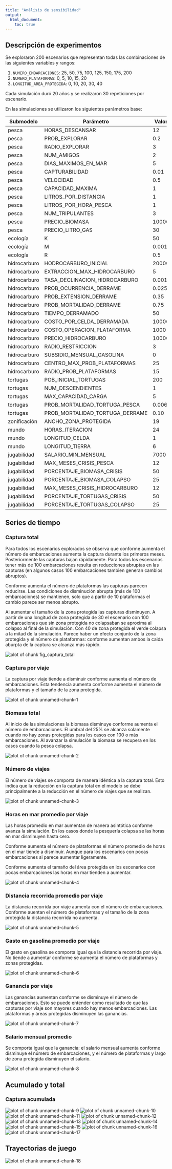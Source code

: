 ```yaml
---
title: "Análisis de sensibilidad"
output:
  html_document:
    toc: true
---
```

## Descripción de experimentos
Se exploraron 200 escenarios que representan todas las combinaciones de
las siguientes variables y rangos:
1. `NUMERO_EMBARCACIONES`: 25, 50, 75, 100, 125, 150, 175, 200
2. `NUMERO_PLATAFORMAS`: 0, 5, 10, 15, 20
3. `LONGITUD_AREA_PROTEGIDA`: 0, 10, 20, 30, 40

Cada simulación duró 20 años y se realizaron 30 repeticiones por escenario.

En las simulaciones se utilizaron los siguientes parámetros base:

| Submodelo | Parámetro | Valor |
|-|-|-|
| pesca | HORAS_DESCANSAR | 12 |
| pesca | PROB_EXPLORAR | 0.2 |
| pesca | RADIO_EXPLORAR | 3 |
| pesca | NUM_AMIGOS | 2 |
| pesca | DIAS_MAXIMOS_EN_MAR | 5 |
| pesca | CAPTURABILIDAD | 0.01 |
| pesca | VELOCIDAD | 0.5 |
| pesca | CAPACIDAD_MAXIMA | 1 |
| pesca | LITROS_POR_DISTANCIA | 1 |
| pesca | LITROS_POR_HORA_PESCA | 1 |
| pesca | NUM_TRIPULANTES | 3 |
| pesca | PRECIO_BIOMASA | 10000 |
| pesca | PRECIO_LITRO_GAS | 30 |
| ecología | K | 50 |
| ecología | M | 0.001 |
| ecología | R | 0.5 |
| hidrocarburo | HODROCARBURO_INICIAL | 20000 |
| hidrocarburo | EXTRACCION_MAX_HIDROCARBURO | 5 |
| hidrocarburo | TASA_DECLINACION_HIDROCARBURO | 0.001 |
| hidrocarburo | PROB_OCURRENCIA_DERRAME | 0.025 |
| hidrocarburo | PROB_EXTENSION_DERRAME | 0.35 |
| hidrocarburo | PROB_MORTALIDAD_DERRAME | 0.75 |
| hidrocarburo | TIEMPO_DERRAMADO | 50 |
| hidrocarburo | COSTO_POR_CELDA_DERRAMADA | 10000 |
| hidrocarburo | COSTO_OPERACION_PLATAFORMA | 1000 |
| hidrocarburo | PRECIO_HIDROCARBURO | 10000 |
| hidrocarburo | RADIO_RESTRICCION | 3 |
| hidrocarburo | SUBSIDIO_MENSUAL_GASOLINA | 0 |
| hidrocarburo | CENTRO_MAX_PROB_PLATAFORMAS | 25 |
| hidrocarburo | RADIO_PROB_PLATAFORMAS | 15 |
| tortugas | POB_INICIAL_TORTUGAS | 200 |
| tortugas | NUM_DESCENDIENTES | 1 |
| tortugas | MAX_CAPACIDAD_CARGA | 5 |
| tortugas | PROB_MORTALIDAD_TORTUGA_PESCA | 0.006 |
| tortugas | PROB_MORTALIDAD_TORTUGA_DERRAME | 0.10 |
| zonificación | ANCHO_ZONA_PROTEGIDA | 19 |
| mundo | HORAS_ITERACION | 24 |
| mundo | LONGITUD_CELDA | 1 |
| mundo | LONGITUD_TIERRA | 6 |
| jugabilidad | SALARIO_MIN_MENSUAL | 7000 |
| jugabilidad | MAX_MESES_CRISIS_PESCA | 12 |
| jugabilidad | PORCENTAJE_BIOMASA_CRISIS | 50 |
| jugabilidad | PORCENTAJE_BIOMASA_COLAPSO | 25 |
| jugabilidad | MAX_MESES_CRISIS_HIDROCARBURO | 12 |
| jugabilidad | PORCENTAJE_TORTUGAS_CRISIS | 50 |
| jugabilidad | PORCENTAJE_TORTUGAS_COLAPSO | 25 |




## Series de tiempo



### Captura total

Para todos los escenarios explorados se observa que conforme aumenta
el número de embarcaciones aumenta la captura durante los primeros meses.
Posteriormente las capturas bajan rápidamente. Para todos los escenarios
tener más de 100 embarcaciones resulta en reducciones abruptas en las
capturas (en algunos casos 100 embarcaciones tambien generan cambios
abruptos).

Conforme aumenta el número de plataformas las capturas parecen reducirse.
Las condiciones de disminución abrupta (más de 100 embarcaciones) se
mantienen, solo que a partir de 10 plataformas el cambio parece ser menos
abrupto. 

Al aumentar el tamaño de la zona protegida las capturas disminuyen.
A partir de una longitud de zona protegida de 30 el escenario con 100
embarcaciones que sin zona protegida no colapsaban se aproxima al colapso
al final de la simulación. Con 40 de zona protegida el verde colapsa a la
mitad de la simulación. Parece haber un efecto conjunto de la zona protegida
y el número de plataformas: conforme aumentan ambos la caida aburpta de la
captura se alcanza más rápido.


![plot of chunk fig_captura_total](figure/fig_captura_total-1.png)

### Captura por viaje

La captura por viaje tiende a disminuir conforme aumenta el número de
embarcaciones. Esta tendencia aumenta conforme aumenta el número de plataformas
y el tamaño de la zona protegida.


![plot of chunk unnamed-chunk-1](figure/unnamed-chunk-1-1.png)

### Biomasa total

Al inicio de las simulaciones la biomasa disminuye conforme aumenta el
número de embarcaciones. El umbral del 25% se alcanza solamente cuando
no hay zonas protegidas para los casos con 100 o más embarcaciones. Al avanzar
la simulación la biomasa se recupera en los casos cuando la pesca colapsa. 


![plot of chunk unnamed-chunk-2](figure/unnamed-chunk-2-1.png)

### Número de viajes

El número de viajes se comporta de manera idéntica a la captura total. Esto
indica que la reducción en la captura total en el modelo se debe principalmente
a la reducción en el número de viajes que se realizan.

![plot of chunk unnamed-chunk-3](figure/unnamed-chunk-3-1.png)

### Horas en mar promedio por viaje

Las horas promedio en mar aumentan de manera asintótica conforme avanza la
simulación. En los casos donde la pesquería colapsa se las horas en mar
disminuyen hasta cero.

Conforme aumenta el número de plataformas el número promedio de horas en el mar
tiende a disminuir. Aunque para los escenarios con pocas embarcaciones si
parece aumentar ligeramente.

Conforme aumenta el tamaño del área protegida en los escenarios con pocas
embarcaciones las horas en mar tienden a aumentar. 

![plot of chunk unnamed-chunk-4](figure/unnamed-chunk-4-1.png)

### Distancia recorrida promedio por viaje

La distancia recorrida por viaje aumenta con el número de embarcaciones.
Conforme auentan el número de plataformas y el tamaño de la zona protegida
la distancia recorrida no aumenta.

![plot of chunk unnamed-chunk-5](figure/unnamed-chunk-5-1.png)

### Gasto en gasolina promedio por viaje

El gasto en gasolina se comporta igual que la distancia recorrida por viaje.
No tiende a aumentar conforme se aumenta el número de plataformas y zonas
protegidas.


![plot of chunk unnamed-chunk-6](figure/unnamed-chunk-6-1.png)

### Ganancia por viaje

Las ganancias aumentan conforme se disminuye el número de embarcaciones. Esto
se puede entender como resultado de que las capturas por viaje son mayores
cuando hay menos embarcaciones. Las plataformas y áreas protegidas disminuyen
las ganancias.


![plot of chunk unnamed-chunk-7](figure/unnamed-chunk-7-1.png)

### Salario mensual promedio

Se comporta igual que la ganancia: el salario mensual aumenta conforme
disminuye el número de embarcaciones, y el número de plataformas y largo
de zona protegida disminuyen el salario.


![plot of chunk unnamed-chunk-8](figure/unnamed-chunk-8-1.png)

## Acumulado y total




### Captura acumulada

![plot of chunk unnamed-chunk-9](figure/unnamed-chunk-9-1.png)
![plot of chunk unnamed-chunk-10](figure/unnamed-chunk-10-1.png)
![plot of chunk unnamed-chunk-11](figure/unnamed-chunk-11-1.png)
![plot of chunk unnamed-chunk-12](figure/unnamed-chunk-12-1.png)
![plot of chunk unnamed-chunk-13](figure/unnamed-chunk-13-1.png)
![plot of chunk unnamed-chunk-14](figure/unnamed-chunk-14-1.png)
![plot of chunk unnamed-chunk-15](figure/unnamed-chunk-15-1.png)
![plot of chunk unnamed-chunk-16](figure/unnamed-chunk-16-1.png)
![plot of chunk unnamed-chunk-17](figure/unnamed-chunk-17-1.png)

## Trayectorias de juego

![plot of chunk unnamed-chunk-18](figure/unnamed-chunk-18-1.png)

